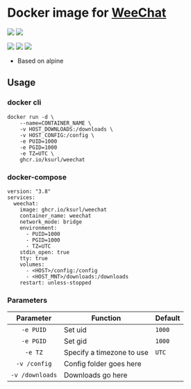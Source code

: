 # Docker image for [WeeChat](https://weechat.org/)

[![](https://img.shields.io/badge/Docker%20Hub--blue)](https://hub.docker.com/r/ksurl/weechat) [![](https://img.shields.io/badge/GitHub%20Container%20Registry--yellow)](https://github.com/users/ksurl/packages/container/package/weechat)

[![](https://img.shields.io/github/v/tag/ksurl/docker-weechat?label=image%20version&logo=docker)](https://hub.docker.com/r/ksurl/weechat) [![](https://img.shields.io/docker/image-size/ksurl/weechat/latest?color=lightgrey&logo=Docker)]() [![](https://img.shields.io/github/workflow/status/ksurl/docker-weechat/build?label=build&logo=Docker)](https://github.com/ksurl/docker-weechat/actions?query=workflow%3Abuild)

* Based on alpine

## Usage

### docker cli

    docker run -d \
        --name=CONTAINER_NAME \
        -v HOST_DOWNLOADS:/downloads \
        -v HOST_CONFIG:/config \
        -e PUID=1000
        -e PGID=1000
        -e TZ=UTC \
        ghcr.io/ksurl/weechat

### docker-compose

    version: "3.8"
    services:
      weechat:
        image: ghcr.io/ksurl/weechat
        container_name: weechat
        network_mode: bridge
        environment:
          - PUID=1000
          - PGID=1000
          - TZ=UTC
        stdin_open: true
        tty: true
        volumes:
          - <HOST>/config:/config
          - <HOST_MNT>/downloads:/downloads
        restart: unless-stopped

### Parameters

| Parameter | Function | Default |
| :----: | --- | --- |
| `-e PUID` | Set uid | `1000` |
| `-e PGID` | Set gid | `1000` |
| `-e TZ` | Specify a timezone to use | `UTC` |
| `-v /config` | Config folder goes here | |
| `-v /downloads` | Downloads go here | |

